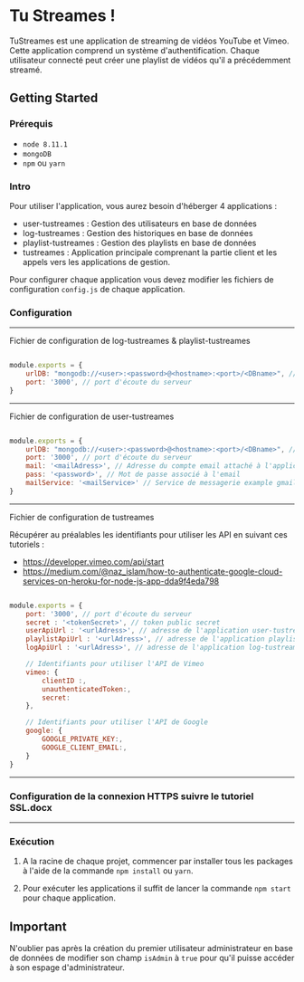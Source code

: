 # Tu Streames !

TuStreames est une application de streaming de vidéos YouTube et Vimeo. Cette application comprend un système d'authentification. Chaque utilisateur connecté peut créer une playlist de vidéos qu'il a précédemment streamé.

## Getting Started

### Prérequis
- ` node 8.11.1 `
- ` mongoDB `
- ` npm ` ou ` yarn `

### Intro

Pour utiliser l'application, vous aurez besoin d'héberger 4 applications :

- user-tustreames : Gestion des utilisateurs en base de données
- log-tustreames : Gestion des historiques en base de données
- playlist-tustreames : Gestion des playlists en base de données
- tustreames : Application principale comprenant la partie client et les appels vers les applications de gestion. 

Pour configurer chaque application vous devez modifier les fichiers de configuration ` config.js `
de chaque application.


### Configuration 
---
Fichier de configuration de log-tustreames & playlist-tustreames 
``` javascript

module.exports = {
    urlDB: "mongodb://<user>:<password>@<hostname>:<port>/<DBname>", // url de la base de données mongo
    port: '3000', // port d'écoute du serveur
}

```
---
Fichier de configuration de user-tustreames
``` javascript

module.exports = {
    urlDB: "mongodb://<user>:<password>@<hostname>:<port>/<DBname>", // url de la base de données mongo
    port: '3000', // port d'écoute du serveur
    mail: '<mailAdress>', // Adresse du compte email attaché à l'application example noreply@hostname.com
    pass: '<password>', // Mot de passe associé à l'email
    mailService: '<mailService>' // Service de messagerie example gmail
}

```
---
Fichier de configuration de tustreames

Récupérer au préalables les identifiants pour utiliser les API en suivant ces tutoriels :
- https://developer.vimeo.com/api/start
- https://medium.com/@naz_islam/how-to-authenticate-google-cloud-services-on-heroku-for-node-js-app-dda9f4eda798

``` javascript

module.exports = {
    port: '3000', // port d'écoute du serveur
    secret : '<tokenSecret>', // token public secret 
    userApiUrl : '<urlAdress>', // adresse de l'application user-tustreames
    playlistApiUrl : '<urlAdress>', // adresse de l'application playlist-tustreames
    logApiUrl : '<urlAdress>', // adresse de l'application log-tustreames,

    // Identifiants pour utiliser l'API de Vimeo
    vimeo: {
        clientID :,
        unauthenticatedToken:,
        secret:
    },

    // Identifiants pour utiliser l'API de Google
    google: {
        GOOGLE_PRIVATE_KEY:,
        GOOGLE_CLIENT_EMAIL:,
    }
}

```
---

### Configuration de la connexion HTTPS suivre le tutoriel SSL.docx

---

### Exécution

1. A la racine de chaque projet, commencer par installer tous les packages à l'aide de la commande `npm install` ou `yarn`.

2. Pour exécuter les applications il suffit de lancer la commande ` npm start ` pour chaque application.

## Important

N'oublier pas après la création du premier utilisateur administrateur en base de données de modifier son champ `isAdmin` à `true` pour qu'il puisse accéder à son espage d'administrateur.








